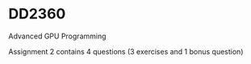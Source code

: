 # DD2360
Advanced GPU Programming

Assignment 2 contains 4 questions (3 exercises and 1 bonus question)
